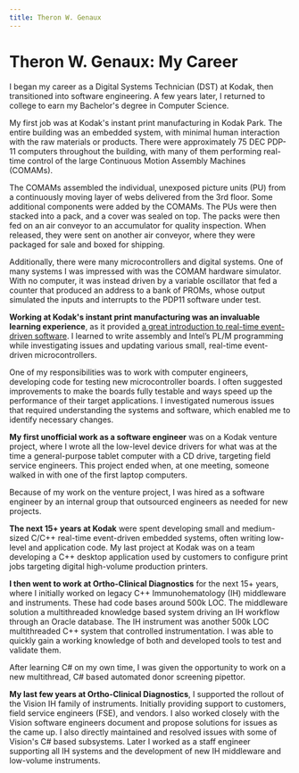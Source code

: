 ```yaml
---
title: Theron W. Genaux
---
```


# Theron W. Genaux: My Career

I began my career as a Digital Systems Technician (DST) at Kodak, then transitioned into software engineering. A few years later, I returned to college to earn my Bachelor's degree in Computer Science.

My first job was at Kodak's instant print manufacturing in Kodak Park. The entire building was an embedded system, with minimal human interaction with the raw materials or products. There were approximately 75 DEC PDP-11 computers throughout the building, with many of them performing real-time control of the large Continuous Motion Assembly Machines (COMAMs). 

The COMAMs assembled the individual, unexposed picture units (PU) from a continuously moving layer of webs delivered from the 3rd floor. Some additional components were added by the COMAMs. The PUs were then stacked into a pack, and a cover was sealed on top. The packs were then fed on an air conveyor to an accumulator for quality inspection. When released, they were sent on another air conveyor, where they were packaged for sale and boxed for shipping.

 Additionally, there were many microcontrollers and digital systems. One of many systems I was impressed with was the COMAM hardware simulator. With no computer, it was instead driven by a variable oscillator that fed a counter that produced an address to a bank of PROMs, whose output simulated the inputs and interrupts to the PDP11 software under test.

**Working at Kodak's instant print manufacturing was an invaluable learning experience**, as it provided <u>a great introduction to real-time event-driven software</u>. I learned to write assembly and Intel’s PL/M programming while investigating issues and updating various small, real-time event-driven microcontrollers. 

One of my responsibilities was to work with computer engineers, developing code for testing new microcontroller boards. I often suggested improvements to make the boards fully testable and ways speed up the performance of their target applications. I investigated numerous issues that required understanding the systems and software, which enabled me to identify necessary changes.

**My first unofficial work as a software engineer** was on a Kodak venture project, where I wrote all the low-level device drivers for what was at the time a general-purpose tablet computer with a CD drive, targeting field service engineers. This project ended when, at one meeting, someone walked in with one of the first laptop computers. 

Because of my work on the venture project, I was hired as a software engineer by an internal group that outsourced engineers as needed for new projects. 

**The next 15+ years at Kodak** were spent developing small and medium-sized C/C++ real-time event-driven embedded systems, often writing low-level and application code. My last project at Kodak was on a team developing a C++ desktop application used by customers to configure print jobs targeting digital high-volume production printers.

**I then went to work at Ortho-Clinical Diagnostics** for the next 15+ years, where I initially worked on legacy C++ Immunohematology (IH) middleware and instruments. These had code bases around 500k LOC. The middleware solution a multithreaded knowledge based system driving an IH workflow through an Oracle database. The IH instrument was another 500k LOC multithreaded C++ system that controlled instrumentation. I was able to quickly gain a working knowledge of both and developed tools to test and validate them. 

After learning C# on my own time, I was given the opportunity to work on a new multithread, C# based automated donor screening pipettor. 

**My last few years at Ortho-Clinical Diagnostics**, I supported the rollout of the Vision IH family of instruments. Initially providing support to customers, field service engineers (FSE), and vendors. I also worked closely with the Vision software engineers document and propose solutions for issues as the came up. I also directly maintained and resolved issues with some of Vision's C# based subsystems. Later I worked as a staff engineer supporting all IH systems and the development of new IH middleware and low-volume instruments.
